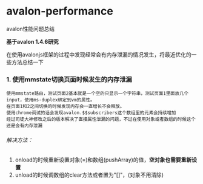 # avalon-performance
avalon性能问题总结

__基于avalon 1.4.6研究__

在使用avalonjs框架的过程中发现经常会有内存泄漏的情况发生，将最近优化的一些方法总结一下

### 1. 使用mmstate切换页面时候发生的内存泄漏

```
使用mmstate路由，测试页面2基本就是一个空的只显示一个字符串，测试页面1里面放几个input，使用ms-duplex绑定到vm的属性。
在页面1和2之间切换的时候发现内存会一直增长不会释放。
使用chrome调试的话会发现avalon.$$subscribers这个数组里的元素会持续增加
经过司徒大神修改之后的版本解决了直接属性泄漏的问题，不过在使用对象或者数组的时候这个还是会有内存泄漏
```

###### 解决方法：

1. onload的时候重新设置对象(=)和数组(pushArray)的值，**空对象也需要重新设置**
1. unload的时候调数组的clear方法或者置为"[]"，(对象不用清除)
